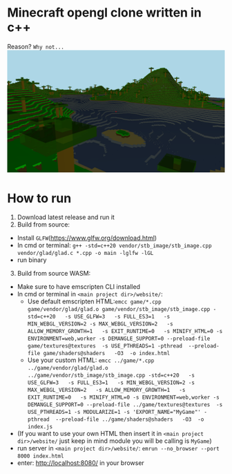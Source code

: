 # Minecraft opengl clone written in c++
Reason? `Why not...`
![screenshot](gameplay/forGithub.png)
 
# How to run
1. Download latest release and run it
2. Build from source:
 - Install `GLFW`(https://www.glfw.org/download.html)
 - In cmd or terminal: `g++ -std=c++20 vendor/stb_image/stb_image.cpp vendor/glad/glad.c *.cpp -o main -lglfw -lGL`
 - run binary
3. Build from source WASM:
 - Make sure to have emscripten CLI installed
 - In cmd or terminal in `<main project dir>/website/`:
    - Use default emscripten HTML:`emcc game/*.cpp  game/vendor/glad/glad.o game/vendor/stb_image/stb_image.cpp -std=c++20   -s USE_GLFW=3   -s FULL_ES3=1   -s MIN_WEBGL_VERSION=2 -s MAX_WEBGL_VERSION=2   -s ALLOW_MEMORY_GROWTH=1   -s EXIT_RUNTIME=0   -s MINIFY_HTML=0 -s ENVIRONMENT=web,worker -s DEMANGLE_SUPPORT=0 --preload-file game/textures@textures  -s USE_PTHREADS=1 -pthread  --preload-file game/shaders@shaders   -O3  -o index.html`
    - Use your custom HTML: `emcc ../game/*.cpp  ../game/vendor/glad/glad.o ../game/vendor/stb_image/stb_image.cpp -std=c++20   -s USE_GLFW=3   -s FULL_ES3=1   -s MIN_WEBGL_VERSION=2 -s MAX_WEBGL_VERSION=2   -s ALLOW_MEMORY_GROWTH=1   -s EXIT_RUNTIME=0   -s MINIFY_HTML=0 -s ENVIRONMENT=web,worker -s DEMANGLE_SUPPORT=0 --preload-file ../game/textures@textures  -s USE_PTHREADS=1 -s MODULARIZE=1 -s 'EXPORT_NAME="MyGame"' -pthread  --preload-file ../game/shaders@shaders   -O3  -o index.js`
 - (If you want to use your own HTML then insert it in `<main project dir>/website/` just keep in mind module you will be calling is `MyGame`)
 - run server in `<main project dir>/website/`: `emrun --no_browser --port 8000 index.html`
 - enter: [http://localhost:8080/](http://localhost:8080/) in your browser

